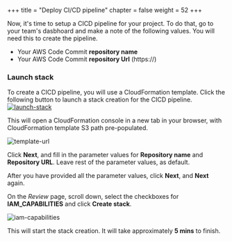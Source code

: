 +++
title = "Deploy CI/CD pipeline"
chapter = false
weight = 52
+++

Now, it's time to setup a CICD pipeline for your project. To do that, go to your team's dasbhoard and make a note of the following values. You will need this to create the pipeline.

- Your AWS Code Commit **repository name**
- Your AWS Code Commit **repository Url** (https://)

### Launch stack
To create a CICD pipeline, you will use a CloudFormation template. Click the following button to launch a stack creation for the CICD pipeline.
[![launch-stack](/images/launch-stack.png?height=25px)](https://us-west-1.console.aws.amazon.com/cloudformation/home?region=us-west-1#/stacks/new?stackName=CICD-TCatv9&templateURL=https://aws-quickstart.s3.amazonaws.com/quickstart-taskcat-ci/templates/taskcat-ci-pipeline.yaml.template)

This will open a CloudFormation console in a new tab in your browser, with CloudFormation template S3 path pre-populated.

![template-url](/images/template-url.png)

Click **Next**, and fill in the parameter values for **Repository name** and **Repository URL**. Leave rest of the parameter values, as default.

After you have provided all the parameter values, click **Next**, and **Next** again.

On the *Review* page, scroll down, select the checkboxes for **IAM_CAPABILITIES** and click **Create stack**.

![iam-capabilities](/images/iam-capabilities.png)

This will start the stack creation. It will take approximately **5 mins** to finish.

